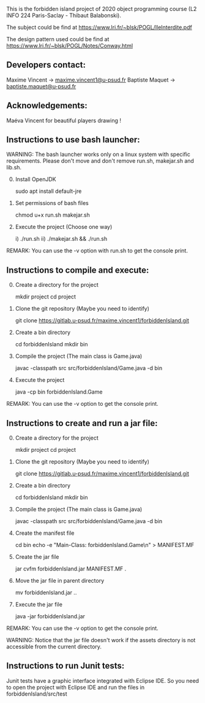 This is the forbidden island project of 2020 object programming course (L2 INFO 224 Paris-Saclay - Thibaut Balabonski).

The subject could be find at https://www.lri.fr/~blsk/POGL/IleInterdite.pdf

The design pattern used could be find at https://www.lri.fr/~blsk/POGL/Notes/Conway.html

Developers contact:
------------------
Maxime Vincent -> maxime.vincent1@u-psud.fr
Baptiste Maquet -> baptiste.maquet@u-psud.fr

Acknowledgements:
----------------
Maéva Vincent for beautiful players drawing !

Instructions to use bash launcher:
---------------------------------
WARNING: The bash launcher works only on a linux system
with specific requirements. Please don't move and don't
remove run.sh, makejar.sh and lib.sh.

0. Install OpenJDK

	sudo apt install default-jre

1. Set permissions of bash files

	chmod u+x run.sh makejar.sh

2. Execute the project
(Choose one way)

	i) ./run.sh
	ii) ./makejar.sh && ./run.sh
	
REMARK: You can use the -v option with
run.sh to get the console print.

Instructions to compile and execute:
-----------------------------------
0. Create a directory for the project

	mkdir project
	cd project

1. Clone the git repository
(Maybe you need to identify)

	git clone https://gitlab.u-psud.fr/maxime.vincent1/forbiddenIsland.git

2. Create a bin directory

	cd forbiddenIsland
	mkdir bin

3. Compile the project
(The main class is Game.java)

	javac -classpath src src/forbiddenIsland/Game.java -d bin

4. Execute the project

	java -cp bin forbiddenIsland.Game
	
REMARK: You can use the -v option
to get the console print.

Instructions to create and run a jar file:
-----------------------------------------
0. Create a directory for the project

	mkdir project
	cd project

1. Clone the git repository
(Maybe you need to identify)

	git clone https://gitlab.u-psud.fr/maxime.vincent1/forbiddenIsland.git

2. Create a bin directory

	cd forbiddenIsland
	mkdir bin

3. Compile the project
(The main class is Game.java)

	javac -classpath src src/forbiddenIsland/Game.java -d bin

4. Create the manifest file

	cd bin
	echo -e "Main-Class: forbiddenIsland.Game\n" > MANIFEST.MF

5. Create the jar file

	jar cvfm forbiddenIsland.jar MANIFEST.MF .

6. Move the jar file in parent directory

	mv forbiddenIsland.jar ..

7. Execute the jar file

	java -jar forbiddenIsland.jar
	
REMARK: You can use the -v option
to get the console print.

WARNING: Notice that the jar file doesn't work if the assets
directory is not accessible from the current directory.

Instructions to run Junit tests:
-------------------------------
Junit tests have a graphic interface integrated with Eclipse IDE.
So you need to open the project with Eclipse IDE and run the files
in forbiddenIsland/src/test